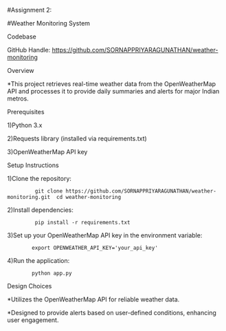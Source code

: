 #Assignment 2: 

#Weather Monitoring System

Codebase

GitHub Handle: https://github.com/SORNAPPRIYARAGUNATHAN/weather-monitoring

Overview

*This project retrieves real-time weather data from the OpenWeatherMap API and processes it to provide daily summaries and alerts for major Indian metros.

Prerequisites

1)Python 3.x

2)Requests library (installed via requirements.txt)

3)OpenWeatherMap API key

Setup Instructions

1)Clone the repository:

             git clone https://github.com/SORNAPPRIYARAGUNATHAN/weather-monitoring.git  cd weather-monitoring

2)Install dependencies:

             pip install -r requirements.txt
             
3)Set up your OpenWeatherMap API key in the environment variable:

            export OPENWEATHER_API_KEY='your_api_key'
            
4)Run the application:

            python app.py
            
Design Choices

*Utilizes the OpenWeatherMap API for reliable weather data.

*Designed to provide alerts based on user-defined conditions, enhancing user engagement.
